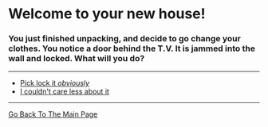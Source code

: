 # Welcome to your new house!
### You just finished unpacking, and decide to go change your clothes. You notice a door behind the T.V. It is jammed into the wall and locked. What will you do?

---

* [Pick lock it *obviously*](../pick-lock/open.md)
* [I couldn't care less about it](../could-not-care-less/ask.md)

---

[Go Back To The Main Page](../README.md)




